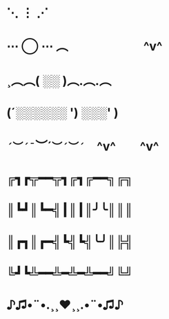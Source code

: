 #    ⋱ ⋮ ⋰
# ⋯ ◯ ⋯ ︵ 　　　　　　^v^
# ¸︵︵( ░░ )︵.︵.︵
# (´░░░░░░ ') ░░░' )
# `´︶´¯`︶´`︶´︶´`　^v^　　^v^
# ╔┓┏╦━━╦┓╔┓╔━━╗╔╗
# ║┗┛║┗━╣┃║┃║╯╰║║║
# ║┏┓║┏━╣┗╣┗╣╰╯║╠╣
# ╚┛┗╩━━╩━╩━╩━━╝╚╝
# ♪♫•¨•.¸¸❤¸¸.•¨•♫♪⠀   
